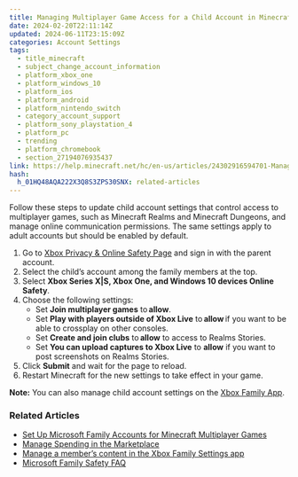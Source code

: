 ```yaml
---
title: Managing Multiplayer Game Access for a Child Account in Minecraft
date: 2024-02-20T22:11:14Z
updated: 2024-06-11T23:15:09Z
categories: Account Settings
tags:
  - title_minecraft
  - subject_change_account_information
  - platform_xbox_one
  - platform_windows_10
  - platform_ios
  - platform_android
  - platform_nintendo_switch
  - category_account_support
  - platform_sony_playstation_4
  - platform_pc
  - trending
  - platform_chromebook
  - section_27194076935437
link: https://help.minecraft.net/hc/en-us/articles/24302916594701-Managing-Multiplayer-Game-Access-for-a-Child-Account-in-Minecraft
hash:
  h_01HQ48AQA222X3Q8S3ZPS30SNX: related-articles
---
```


Follow these steps to update child account settings that control access to multiplayer games, such as Minecraft Realms and Minecraft Dungeons, and manage online communication permissions. The same settings apply to adult accounts but should be enabled by default.

1.  Go to [Xbox Privacy & Online Safety Page](https://account.xbox.com/en-us/Settings?rtc=1&activetab=main%3aprivacytab) and sign in with the parent account.
2.  Select the child’s account among the family members at the top.
3.  Select **Xbox Series X\|S, Xbox One, and Windows 10 devices Online Safety**.
4.  Choose the following settings:
    - Set **Join multiplayer games** to **allow**.
    - Set **Play with players outside of Xbox Live** to **allow** if you want to be able to crossplay on other consoles.
    - Set **Create and join clubs** to **allow** to access to Realms Stories.
    - Set **You can upload captures to Xbox Live** to **allow** if you want to post screenshots on Realms Stories.
5.  Click **Submit** and wait for the page to reload.
6.  Restart Minecraft for the new settings to take effect in your game.

**Note:** You can also manage child account settings on the [Xbox Family App](https://support.xbox.com/en-US/help/family-online-safety/family-settings-app/manage-child-content-in-the-Xbox-Family-Setting-app).

### Related Articles

- [Set Up Microsoft Family Accounts for Minecraft Multiplayer Games](./Set-Up-Microsoft-Family-Accounts-for-Minecraft-Multiplayer-Games.md)
- [Manage Spending in the Marketplace](./Managing-Spending-For-Child-Accounts-in-Minecraft-Marketplace.md)
- [Manage a member’s content in the Xbox Family Settings app](https://support.xbox.com/en-US/help/family-online-safety/family-settings-app/manage-child-content-in-the-Xbox-Family-Setting-app)
- [Microsoft Family Safety FAQ](https://prod.support.services.microsoft.com/en-us/account-billing/microsoft-family-safety-faq-bad45b7f-ee38-45fb-b1d2-7976e87a5526)
